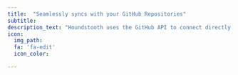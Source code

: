 ```yaml
---
title:  "Seamlessly syncs with your GitHub Repositories"
subtitle:
description_text: "Houndstooth uses the GitHub API to connect directly to your project so content editors don't need to work locally."
icon:
  img_path:
  fa: 'fa-edit'
  icon_color:

---
```

